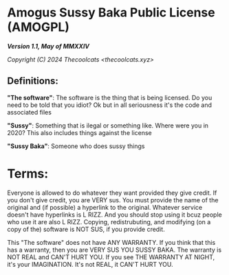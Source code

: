 # Amogus Sussy Baka Public License (AMOGPL)
***Version 1.1, May of MMXXIV***

*Copyright (C) 2024 Thecoolcats <thecoolcats.xyz\>*

## Definitions:

**"The software"**:
    The software is the thing that is being licensed. Do you need to be told that you idiot? Ok but in all seriousness it's the code and associated files

**"Sussy"**:
    Something that is ilegal or something like. Where were you in 2020? This also includes things against the license

**"Sussy Baka"**:
    Someone who does sussy things

# Terms:
Everyone is allowed to do whatever they want provided they give credit. If you don't give credit, you are VERY sus. You must provide the name of the original and (if possible) a hyperlink to the original. Whatever service doesn't have hyperlinks is L RIZZ. And you should stop using it bcuz people who use it are also L RIZZ. Copying, redistrubuting, and modifying (on a copy of the) software is NOT SUS, if you provide credit.


This "The software" does not have ANY WARRANTY. If you think that this has a warranty, then you are VERY SUS YOU SUSSY BAKA. The warranty is NOT REAL and CAN'T HURT YOU. If you see THE WARRANTY AT NIGHT, it's your IMAGINATION. It's not REAL, it CAN'T HURT YOU.
